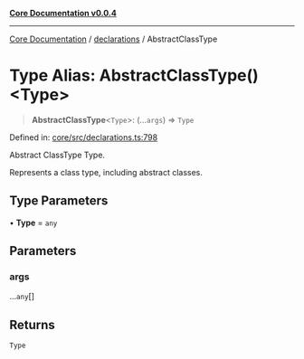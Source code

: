 [**Core Documentation v0.0.4**](../../README.md)

***

[Core Documentation](../../modules.md) / [declarations](../README.md) / AbstractClassType

# Type Alias: AbstractClassType()\<Type\>

> **AbstractClassType**\<`Type`\>: (...`args`) => `Type`

Defined in: [core/src/declarations.ts:798](https://github.com/stonemjs/core/blob/d2167ff53d508d3a75c05f0cf962180518d3e061/src/declarations.ts#L798)

Abstract ClassType Type.

Represents a class type, including abstract classes.

## Type Parameters

• **Type** = `any`

## Parameters

### args

...`any`[]

## Returns

`Type`
